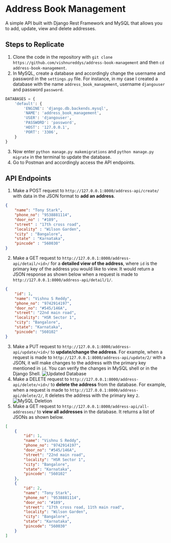 # Address Book Management
A simple API built with Django Rest Framework and MySQL that allows you to add, update, view and delete addresses. 

## Steps to Replicate
1. Clone the code in the repository with ```git clone https://github.com/vishnureddys/address-book-management``` and then ```cd address-book-management```.
2. In MySQL, create a database and accordingly change the username and password in the ```settings.py``` file. For instance, in my case I created a database with the name ```address_book_management```, username ```djangouser``` and password ```password```. 
```python
DATABASES = {
    'default': {
        'ENGINE': 'django.db.backends.mysql',
        'NAME': 'address_book_management',
        'USER': 'djangouser',
        'PASSWORD': 'password',
        'HOST': '127.0.0.1',
        'PORT': '3306',
    }
}
```
3. Now enter ```python manage.py makemigrations``` and ```python manage.py migrate``` in the terminal to update the database. 
4. Go to Postman and accordingly access the API endpoints. 

## API Endpoints
1. Make a POST request to ```http://127.0.0.1:8000/address-api/create/``` with data in the JSON format to **add an address**. 
```json
{
    "name": "Tony Stark",
    "phone_no": "9538881114",
    "door_no" : "#189",
    "street" : "17th cross road",
    "locality" : "Wilson Garden",
    "city" : "Bangalore",
    "state" : "Karnataka",
    "pincode" : "560030"
}
```
2. Make a GET request to ```http://127.0.0.1:8000/address-api/detail/<id>/``` for a **detailed view of the address**, where ```id``` is the primary key of the address you would like to view. It would return a JSON response as shown below when a request is made to ```http://127.0.0.1:8000/address-api/detail/1/```. 
```json
{
    "id": 1,
    "name": "Vishnu S Reddy",
    "phone_no": "9742914197",
    "door_no": "#545/146A",
    "street": "22nd main road",
    "locality": "HSR Sector 1",
    "city": "Bangalore",
    "state": "Karnataka",
    "pincode": "560102"
}
```
3. Make a PUT request to ```http://127.0.0.1:8000/address-api/update/<id>/``` to **update/change the address**. For example, when a request is made to ```http://127.0.0.1:8000/address-api/update/2/``` with a JSON, it will make changes to the address with the primary key mentioned in ```id```. You can verify the changes in MySQL shell or in the Django Shell. 
![Updated Database](https://i.imgur.com/PR6MQyG.png)
4. Make a DELETE request to ```http://127.0.0.1:8000/address-api/delete/<id>/``` to **delete the address** from the database. For example, when a request is made to ```http://127.0.0.1:8000/address-api/delete/2/```, it deletes the address with the primary key ```2```.
![MySQL Deletion](https://i.imgur.com/cc4MLQ6.png)
5. Make a GET request to ```http://127.0.0.1:8000/address-api/all-addresses/``` to **view all addresses** in the database. It returns a list of JSONs as shown below. 
```json
[
    {
        "id": 1,
        "name": "Vishnu S Reddy",
        "phone_no": "9742914197",
        "door_no": "#545/146A",
        "street": "22nd main road",
        "locality": "HSR Sector 1",
        "city": "Bangalore",
        "state": "Karnataka",
        "pincode": "560102"
    },
    {
        "id": 2,
        "name": "Tony Stark",
        "phone_no": "9538881114",
        "door_no": "#189",
        "street": "17th cross road, 11th main road",
        "locality": "Wilson Garden",
        "city": "Bangalore",
        "state": "Karnataka",
        "pincode": "560030"
    }
]
```